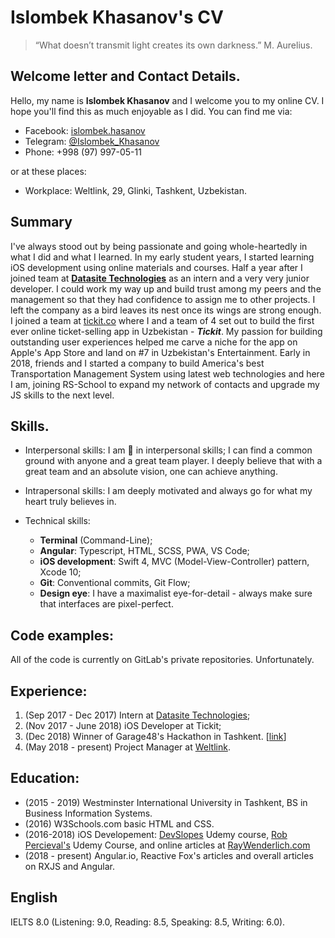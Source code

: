 # Islombek Khasanov's CV
> “What doesn’t transmit light creates its own darkness.” 
>  M. Aurelius.
## Welcome letter and Contact Details.
Hello, my name is **Islombek Khasanov** and I welcome you to my online CV. I hope you'll find this as much enjoyable as I did.
You can find me via:
* Facebook: [islombek.hasanov](https://facebook.com/islombek.hasanov/)
* Telegram: [@Islombek_Khasanov](https://t.me/Islombek_Khasanov)
* Phone: +998 (97) 997-05-11

or at these places:
* Workplace: Weltlink, 29, Glinki, Tashkent, Uzbekistan.

## Summary
I've always stood out by being passionate and going whole-heartedly in what I did and what I learned. 
In my early student years, I started learning iOS development using online materials and courses. Half a year after I joined team at **[Datasite Technologies](http://datasite.uz)** as an intern and a very very junior developer. 
I could work my way up and build trust among my peers and the management so that they had confidence to assign me to other projects.
I left the company as a bird leaves its nest once its wings are strong enough. 
I joined a team at [tickit.co](https://facebook.com/tickitco/) where I and a team of 4 set out to build the first ever online ticket-selling app in Uzbekistan - ***Tickit***.
My passion for building outstanding user experiences helped me carve a niche for the app on Apple's App Store and land on #7 in Uzbekistan's Entertainment.
Early in 2018, friends and I started a company to build America's best Transportation Management System using latest web technologies and here I am, joining RS-School to expand my network of contacts and upgrade my JS skills to the next level.

## Skills.
* Interpersonal skills:
  I am :100: in interpersonal skills; I can find a common ground with anyone and a great team player. I deeply believe that with a great team and an absolute vision, one can achieve anything.
* Intrapersonal skills: I am deeply motivated and always go for what my heart truly believes in.

* Technical skills:
  * **Terminal** (Command-Line);
  * **Angular**: Typescript, HTML, SCSS, PWA, VS Code;
  * **iOS development**: Swift 4, MVC (Model-View-Controller) pattern, Xcode 10;
  * **Git**: Conventional commits, Git Flow;
  * **Design eye**: I have a maximalist eye-for-detail - always make sure that interfaces are pixel-perfect.
  
## Code examples:
All of the code is currently on GitLab's private repositories. Unfortunately.

## Experience: 
1. (Sep 2017 - Dec 2017) Intern at [Datasite Technologies](http://datasite.uz);
2. (Nov 2017 - June 2018) iOS Developer at Tickit;
3. (Dec 2018) Winner of Garage48's Hackathon in Tashkent. [[link](http://garage48.org/blog/garage48-first-time-ever-hackathon-in-uzbekistan-sets-to-boost-the-local-startup-ecosystem)]
3. (May 2018 - present) Project Manager at [Weltlink](https://weltlink.co).

## Education: 
* (2015 - 2019) Westminster International University in Tashkent, BS in Business Information Systems.
* (2016) W3Schools.com basic HTML and CSS.
* (2016-2018) iOS Developement: [DevSlopes](https://www.udemy.com/course/devslopes-ios10/) Udemy course, [Rob Percieval's](https://www.udemy.com/course/complete-ios-10-developer-course/) Udemy Course,
and online articles at [RayWenderlich.com](https://raywenderlich.com)
* (2018 - present) Angular.io, Reactive Fox's articles and overall articles on RXJS and Angular.

## English
IELTS 8.0 (Listening: 9.0, Reading: 8.5, Speaking: 8.5, Writing: 6.0).
